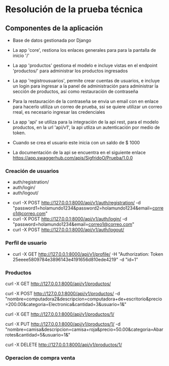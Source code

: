 # Resolución de la prueba técnica

## Componentes de la aplicación

- Base de datos gestionada por Django
- La app 'core', restiona los enlaces generales para para la pantalla de inicio '/'
- La app 'productos' gestiona el modelo e incluye vistas en el endpoint 'productos/' para administrar los productos ingresados
- La app 'registrousuarios', permite crear cuentas de usuarios, e incluye un login para ingresar a la panel de administración para administrar la sección de productos, así como restauración de contraseña 
- Para la restauración de la contraseña se envia un email con en enlace para hacerlo utiliza un correo de prueba, ssi se quiere utilizar un correo rreal, es necesario ingresar las credenciales
- La app 'api' se utiliza para la integración de la api rest, para el modelo productos, en la url 'api/v1', la api utliza un autenticación por medio de token.
- Cuando se crea el usuario este inicia con un saldo de $ 1000

- La documentación de la api se encuentra en el siguiente enlace
  https://app.swaggerhub.com/apis/SigfridoO/Prueba/1.0.0

### Creación de usuarios

- auth/registration/
- auth/login/
- auth/logout/

+ curl -X POST http://127.0.0.1:8000/api/v1/auth/registration/ -d "password1=holamundo1234&password2=holamundo1234&email=correo1@correo.com"
+ curl -X POST http://127.0.0.1:8000/api/v1/auth/login/ -d "password=holamundo1234&email=correo1@correo.com" 
+ curl -X POST http://127.0.0.1:8000/api/v1/auth/logout/

### Perfil de usuario
+ curl -X GET http://127.0.0.1:8000/api/v1/profile/ -H "Authorization: Token 25eeee5809784e3896143e4191656d810ede4219" -d "id=1"

### Productos
curl -X GET http://127.0.0.1:8000/api/v1/productos/

curl -X POST http://127.0.0.1:8000/api/v1/productos/ -d "nombre=computadora2&descripcion=computadora+de+escritorio&precio=200.00&categoria=Electronica&cantidad=3&usuario=1&"

curl -X GET http://127.0.0.1:8000/api/v1/productos/1/

curl -X PUT http://127.0.0.1:8000/api/v1/productos/1/ -d "nombre=camisa&descripcion=camisa+roja&precio=50.00&categoria=Abarrotes&cantidad=5&usuario=1&"

curl -X DELETE http://127.0.0.1:8000/api/v1/productos/1/


### Operacion de compra venta